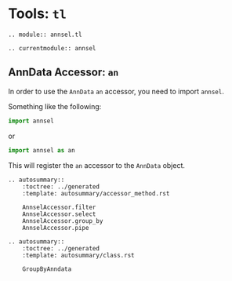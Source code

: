 # Tools: `tl`

```{eval-rst}
.. module:: annsel.tl
```

```{eval-rst}
.. currentmodule:: annsel
```

## AnnData Accessor: `an`

In order to use the `AnnData` `an` accessor, you need to import `annsel`.

Something like the following:

```python
import annsel
```

or

```python
import annsel as an
```

This will register the `an` accessor to the `AnnData` object.

```{eval-rst}
.. autosummary::
    :toctree: ../generated
    :template: autosummary/accessor_method.rst

    AnnselAccessor.filter
    AnnselAccessor.select
    AnnselAccessor.group_by
    AnnselAccessor.pipe
```

```{eval-rst}
.. autosummary::
    :toctree: ../generated
    :template: autosummary/class.rst

    GroupByAnndata

```
